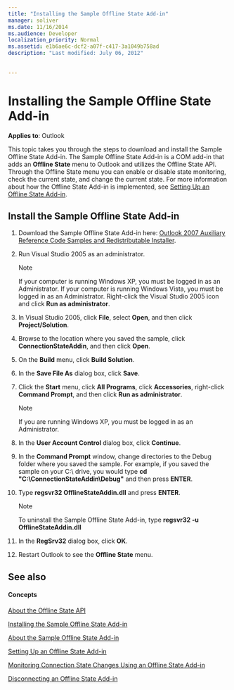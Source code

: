 ```yaml
---
title: "Installing the Sample Offline State Add-in"
manager: soliver
ms.date: 11/16/2014
ms.audience: Developer
localization_priority: Normal
ms.assetid: e1b6ae6c-dcf2-a07f-c417-3a1049b758ad
description: "Last modified: July 06, 2012"
 
 
---
```


# Installing the Sample Offline State Add-in

  
  
**Applies to**: Outlook 
  
This topic takes you through the steps to download and install the Sample Offline State Add-in. The Sample Offline State Add-in is a COM add-in that adds an **Offline State** menu to Outlook and utilizes the Offline State API. Through the Offline State menu you can enable or disable state monitoring, check the current state, and change the current state. For more information about how the Offline State Add-in is implemented, see [Setting Up an Offline State Add-in](setting-up-an-offline-state-add-in.md).
  
## Install the Sample Offline State Add-in

1. Download the Sample Offline State Add-in here: [Outlook 2007 Auxiliary Reference Code Samples and Redistributable Installer](http://www.microsoft.com/en-us/download/details.aspx?id=24102).
    
2. Run Visual Studio 2005 as an administrator.
    
    > [!NOTE]
    > If your computer is running Windows XP, you must be logged in as an Administrator. If your computer is running Windows Vista, you must be logged in as an Administrator. Right-click the Visual Studio 2005 icon and click **Run as administrator**. 
  
3. In Visual Studio 2005, click **File**, select **Open**, and then click **Project/Solution**.
    
4. Browse to the location where you saved the sample, click **ConnectionStateAddin**, and then click **Open**.
    
5. On the **Build** menu, click **Build Solution**.
    
6. In the **Save File As** dialog box, click **Save**.
    
7. Click the **Start** menu, click **All Programs**, click **Accessories**, right-click **Command Prompt**, and then click **Run as administrator**.
    
    > [!NOTE]
    > If you are running Windows XP, you must be logged in as an Administrator. 
  
8. In the **User Account Control** dialog box, click **Continue**.
    
9. In the **Command Prompt** window, change directories to the Debug folder where you saved the sample. For example, if you saved the sample on your C:\ drive, you would type **cd "C:\ConnectionStateAddin\Debug"** and then press **ENTER**. 
    
10. Type **regsvr32 OfflineStateAddin.dll** and press **ENTER**. 
    
    > [!NOTE]
    > To uninstall the Sample Offline State Add-in, type **regsvr32 -u OfflineStateAddin.dll**
  
11. In the **RegSrv32** dialog box, click **OK**.
    
12. Restart Outlook to see the **Offline State** menu. 
    
## See also

#### Concepts

[About the Offline State API](about-the-offline-state-api.md)
  
[Installing the Sample Offline State Add-in](installing-the-sample-offline-state-add-in.md)
  
[About the Sample Offline State Add-in](about-the-sample-offline-state-add-in.md)
  
[Setting Up an Offline State Add-in](setting-up-an-offline-state-add-in.md)
  
[Monitoring Connection State Changes Using an Offline State Add-in](monitoring-connection-state-changes-using-an-offline-state-add-in.md)
  
[Disconnecting an Offline State Add-in](disconnecting-an-offline-state-add-in.md)

